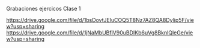 Grabaciones ejercicos Clase 1

https://drive.google.com/file/d/1bsDovtJEluCOQ5T8Nz7AZ8QA8Dylip5F/view?usp=sharing
https://drive.google.com/file/d/1jNaMbUBflV90uBDIKb6uVg8BknlQleGe/view?usp=sharing
